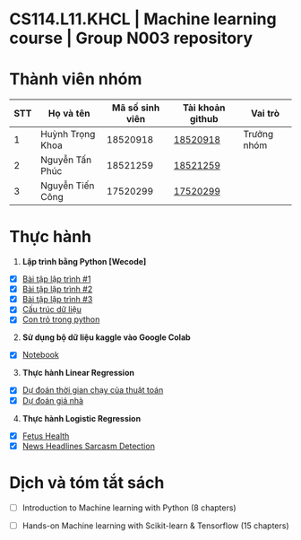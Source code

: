 # CS114.L11.KHCL | Machine learning course | Group N003 repository
# Thành viên nhóm
| STT | Họ và tên | Mã số sinh viên| Tài khoản github | Vai trò |
|-----|--------------|-----------| ------ | ------ |
|1| Huỳnh Trọng Khoa | 18520918 | [18520918](https://github.com/18520918) | Trưởng nhóm |
|2| Nguyễn Tấn Phúc | 18521259 | [18521259](https://github.com/18521259) | |
|3| Nguyễn Tiến Công | 17520299 | [17520299](https://github.com/17520299) | |

# Thực hành
1. **Lập trình bằng Python [Wecode]**
- [x] [Bài tập lập trình #1](https://github.com/18520918/CS114.L11.KHCL/blob/master/Assignment%201/BTLT_1.ipynb)
- [x] [Bài tập lập trình #2](https://github.com/18520918/CS114.L11.KHCL/blob/master/Assignment%201/BTLT_2.ipynb)
- [x] [Bài tập lập trình #3](https://github.com/18520918/CS114.L11.KHCL/blob/master/Assignment%201/BTLT_3.ipynb)
- [x] [Cấu trúc dữ liệu](https://github.com/18520918/CS114.L11.KHCL/blob/master/Assignment%201/Assignment__1.ipynb)
- [x] [Con trỏ trong python](https://github.com/18520918/CS114.L11.KHCL/blob/master/Assignment%201/Assignment__2.ipynb) 
2. **Sử dụng bộ dữ liệu kaggle vào Google Colab**
- [x] [Notebook](https://github.com/18520918/CS114.L11.KHCL/tree/master/Assignment%202)
3. **Thực hành Linear Regression**
- [x] [Dự đoán thời gian chạy của thuật toán](https://github.com/18520918/CS114.L11.KHCL/blob/master/Assignment%203/LinearRegression.ipynb)
- [x] [Dự đoán giá nhà]()
4. **Thực hành Logistic Regression**
- [x] [Fetus Health](https://github.com/18520918/CS114.L11.KHCL/blob/master/Assignment%204/LogisticRegression.ipynb)
- [x] [News Headlines Sarcasm Detection](https://github.com/18520918/CS114.L11.KHCL/blob/master/Assignment%205/New_Headline_Sarcasm_Detection.ipynb)

# Dịch và tóm tắt sách
- [ ] Introduction to Machine learning with Python (8 chapters)
- [ ] Hands-on Machine learning with Scikit-learn & Tensorflow (15 chapters)

